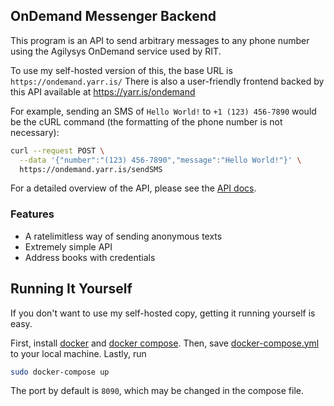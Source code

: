 ## OnDemand Messenger Backend

This program is an API to send arbitrary messages to any phone number using the Agilysys OnDemand service used by RIT.

To use my self-hosted version of this, the base URL is `https://ondemand.yarr.is/` There is also a user-friendly frontend backed by this API available at https://yarr.is/ondemand

For example, sending an SMS of `Hello World!` to `+1 (123) 456-7890` would be the cURL command (the formatting of the phone number is not necessary):

```bash
curl --request POST \
  --data '{"number":"(123) 456-7890","message":"Hello World!"}' \
  https://ondemand.yarr.is/sendSMS
```

For a detailed overview of the API, please see the [API docs](/API.md).

### Features

- A ratelimitless way of sending anonymous texts
- Extremely simple API
- Address books with credentials

## Running It Yourself

If you don't want to use my self-hosted copy, getting it running yourself is easy.

First, install [docker](https://www.docker.com/) and [docker compose](https://docs.docker.com/compose/install/). Then, save [docker-compose.yml](/docker-compose.yml) to your local machine. Lastly, run

```bash
sudo docker-compose up
```

The port by default is `8090`, which may be changed in the compose file.

